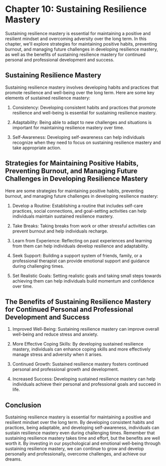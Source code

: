 Chapter 10: Sustaining Resilience Mastery
=========================================

Sustaining resilience mastery is essential for maintaining a positive and resilient mindset and overcoming adversity over the long term. In this chapter, we'll explore strategies for maintaining positive habits, preventing burnout, and managing future challenges in developing resilience mastery, as well as the benefits of sustaining resilience mastery for continued personal and professional development and success.

Sustaining Resilience Mastery
-----------------------------

Sustaining resilience mastery involves developing habits and practices that promote resilience and well-being over the long term. Here are some key elements of sustained resilience mastery:

1. Consistency: Developing consistent habits and practices that promote resilience and well-being is essential for sustaining resilience mastery.

2. Adaptability: Being able to adapt to new challenges and situations is important for maintaining resilience mastery over time.

3. Self-Awareness: Developing self-awareness can help individuals recognize when they need to focus on sustaining resilience mastery and take appropriate action.

Strategies for Maintaining Positive Habits, Preventing Burnout, and Managing Future Challenges in Developing Resilience Mastery
-------------------------------------------------------------------------------------------------------------------------------

Here are some strategies for maintaining positive habits, preventing burnout, and managing future challenges in developing resilience mastery:

1. Develop a Routine: Establishing a routine that includes self-care practices, social connections, and goal-setting activities can help individuals maintain sustained resilience mastery.

2. Take Breaks: Taking breaks from work or other stressful activities can prevent burnout and help individuals recharge.

3. Learn from Experience: Reflecting on past experiences and learning from them can help individuals develop resilience and adaptability.

4. Seek Support: Building a support system of friends, family, or a professional therapist can provide emotional support and guidance during challenging times.

5. Set Realistic Goals: Setting realistic goals and taking small steps towards achieving them can help individuals build momentum and confidence over time.

The Benefits of Sustaining Resilience Mastery for Continued Personal and Professional Development and Success
-------------------------------------------------------------------------------------------------------------

1. Improved Well-Being: Sustaining resilience mastery can improve overall well-being and reduce stress and anxiety.

2. More Effective Coping Skills: By developing sustained resilience mastery, individuals can enhance coping skills and more effectively manage stress and adversity when it arises.

3. Continued Growth: Sustained resilience mastery fosters continued personal and professional growth and development.

4. Increased Success: Developing sustained resilience mastery can help individuals achieve their personal and professional goals and succeed in life.

Conclusion
----------

Sustaining resilience mastery is essential for maintaining a positive and resilient mindset over the long term. By developing consistent habits and practices, being adaptable, and developing self-awareness, individuals can sustain resilience mastery even during challenging times. Remember that sustaining resilience mastery takes time and effort, but the benefits are well worth it. By investing in our psychological and emotional well-being through sustaining resilience mastery, we can continue to grow and develop personally and professionally, overcome challenges, and achieve our dreams.
